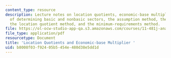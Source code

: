 ```yaml
---
content_type: resource
description: Lecture notes on location quotients, economic-base multiplier, methods
  of determining basic and nonbasic sectors, the assumption method, the survey method,
  the location quotient method, and the minimum-requirements method.
file: https://ol-ocw-studio-app-qa.s3.amazonaws.com/courses/11-481j-analyzing-and-accounting-for-regional-economic-growth-spring-2009/b8008f03f92405b5454e480d38e5dd1d_MIT11_481Js09_lec06.pdf
file_type: application/pdf
resourcetype: Document
title: 'Location Quotients and Economic-base Multiplier '
uid: b8008f03-f924-05b5-454e-480d38e5dd1d
---
```

